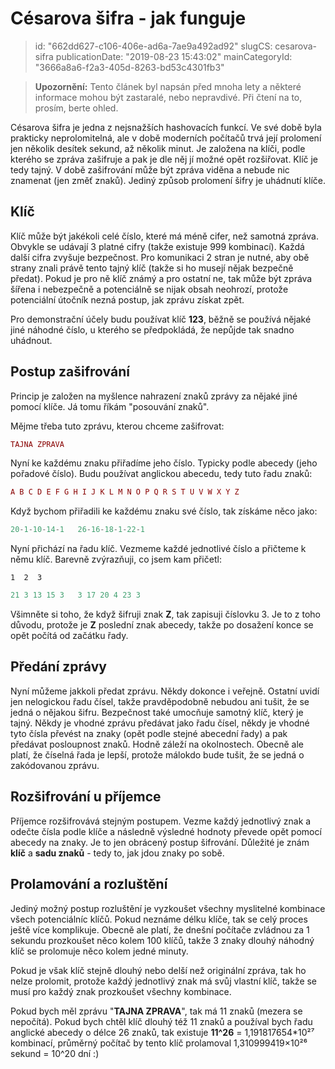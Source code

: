 Césarova šifra - jak funguje
============================

> id: "662dd627-c106-406e-ad6a-7ae9a492ad92"
> slugCS: cesarova-sifra
> publicationDate: "2019-08-23 15:43:02"
> mainCategoryId: "3666a8a6-f2a3-405d-8263-bd53c4301fb3"

> **Upozornění:** Tento článek byl napsán před mnoha lety a některé informace mohou být zastaralé, nebo nepravdivé. Při čtení na to, prosím, berte ohled.

Césarova šifra je jedna z nejsnažších hashovacích funkcí. Ve své době byla prakticky neprolomitelná, ale v době moderních počítačů trvá její prolomení jen několik desítek sekund, až několik minut. Je založena na klíči, podle kterého se zpráva zašifruje a pak je dle něj jí možné opět rozšiřovat. Klíč je tedy tajný. V době zašifrování může být zpráva viděna a nebude nic znamenat (jen změť znaků). Jediný způsob prolomení šifry je uhádnutí klíče.

Klíč
--------------------------

Klíč může být jakékoli celé číslo, které má méně cifer, než samotná zpráva. Obvykle se udávají 3 platné cifry (takže existuje 999 kombinací). Každá další cifra zvyšuje bezpečnost. Pro komunikaci 2 stran je nutné, aby obě strany znali právě tento tajný klíč (takže si ho musejí nějak bezpečně předat). Pokud je pro ně klíč známý a pro ostatní ne, tak může být zpráva šířena i nebezpečně a potenciálně se nijak obsah neohrozí, protože potenciální útočník nezná postup, jak zprávu získat zpět.

Pro demonstrační účely budu používat klíč **123**, běžně se používá nějaké jiné náhodné číslo, u kterého se předpokládá, že nepůjde tak snadno uhádnout.

Postup zašifrování
--------------------------

Princip je založen na myšlence nahrazení znaků zprávy za nějaké jiné pomocí klíče. Já tomu říkám "posouvání znaků".

Mějme třeba tuto zprávu, kterou chceme zašifrovat:

```php
TAJNA ZPRAVA
```


Nyní ke každému znaku přiřadíme jeho číslo. Typicky podle abecedy (jeho pořadové číslo). Budu používat anglickou abecedu, tedy tuto řadu znaků:

```php
A B C D E F G H I J K L M N O P Q R S T U V W X Y Z
```


Když bychom přiřadili ke každému znaku své číslo, tak získáme něco jako:

```php
20-1-10-14-1   26-16-18-1-22-1
```


Nyní přichází na řadu klíč. Vezmeme každé jednotlivé číslo a přičteme k němu klíč. Barevně zvýrazňuji, co jsem kam přičetl:

`1  2  3`

```php
21 3 13 15 3   3 17 20 4 23 3
```


Všimněte si toho, že když šifruji znak **Z**, tak zapisuji číslovku 3. Je to z toho důvodu, protože je **Z** poslední znak abecedy, takže po dosažení konce se opět počítá od začátku řady.

Předání zprávy
--------------------------

Nyní můžeme jakkoli předat zprávu. Někdy dokonce i veřejně. Ostatní uvidí jen nelogickou řadu čísel, takže pravděpodobně nebudou ani tušit, že se jedná o nějakou šifru. Bezpečnost také umocňuje samotný klíč, který je tajný. Někdy je vhodné zprávu předávat jako řadu čísel, někdy je vhodné tyto čísla převést na znaky (opět podle stejné abecední řady) a pak předávat posloupnost znaků. Hodně záleží na okolnostech. Obecně ale platí, že číselná řada je lepší, protože málokdo bude tušit, že se jedná o zakódovanou zprávu.

Rozšifrování u příjemce
--------------------------

Příjemce rozšifrovává stejným postupem. Vezme každý jednotlivý znak a odečte čísla podle klíče a následně výsledné hodnoty převede opět pomocí abecedy na znaky. Je to jen obrácený postup šifrování. Důležité je znám **klíč** a **sadu znaků** - tedy to, jak jdou znaky po sobě.

Prolamování a rozluštění
--------------------------

Jediný možný postup rozluštění je vyzkoušet všechny myslitelné kombinace všech potenciálníc klíčů. Pokud neznáme délku klíče, tak se celý proces ještě více komplikuje. Obecně ale platí, že dnešní počítače zvládnou za 1 sekundu prozkoušet něco kolem 100 klíčů, takže 3 znaky dlouhý náhodný klíč se prolomuje něco kolem jedné minuty.

Pokud je však klíč stejně dlouhý nebo delší než originální zpráva, tak ho nelze prolomit, protože každý jednotlivý znak má svůj vlastní klíč, takže se musí pro každý znak prozkoušet všechny kombinace.

Pokud bych měl zprávu "**TAJNA ZPRAVA**", tak má 11 znaků (mezera se nepočítá). Pokud bych chtěl klíč dlouhý též 11 znaků a používal bych řadu anglické abecedy o délce 26 znaků, tak existuje **11^26** = 1,191817654*10²⁷ kombinací, průměrný počítač by tento klíč prolamoval 1,310999419×10²⁶ sekund = 10^20 dní :)
